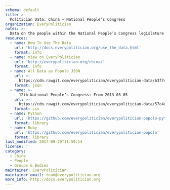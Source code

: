 ```yaml
---
schema: default
title: >-
  Politician Data: China — National People’s Congress
organization: EveryPolitician
notes: >-
  Data on the people within the National People’s Congress legislature of China.
resources:
  - name: How To Use The Data
    url: 'http://docs.everypolitician.org/use_the_data.html'
    format: info
  - name: View on EveryPolitician
    url: 'http://everypolitician.org/china/'
    format: info
  - name: All Data as Popolo JSON
    url: >-
      https://cdn.rawgit.com/everypolitician/everypolitician-data/b3f743a854580370da68763309cabde0c41af03d/data/China/Congress/ep-popolo-v1.0.json
    format: json
  - name: >-
      12th National People’s Congress: From 2013-03-05
    url: >-
      https://cdn.rawgit.com/everypolitician/everypolitician-data/57c4d266853bc1b5f3c0c9eec1a3819b58ba96c1/data/China/Congress/term-12.csv
    format: csv
  - name: Python
    url: 'https://github.com/everypolitician/everypolitician-popolo-python'
    format: library
  - name: Ruby
    url: 'https://github.com/everypolitician/everypolitician-popolo'
    format: library
last_modified: 2017-09-29T11:59:14
license: ''
category:
  - China
  - People
  - Groups & Bodies
maintainer: EveryPolitician
maintainer_email: team@everypolitician.org
more_info: http://docs.everypolitician.org
---
```

